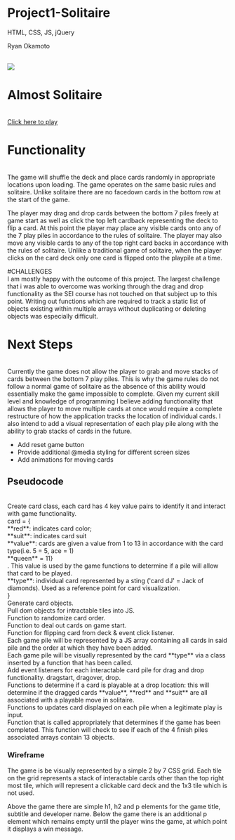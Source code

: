 # Project1-Solitaire
HTML, CSS, JS, jQuery

Ryan Okamoto

<br>

<img src="https://i.imgur.com/egmRaG2.png">

# Almost Solitaire
<br>
<a href="https://WeAreRyan.github.io/SEI-Project-1-Solitare/">Click here to play</a>

# Functionality
<br>
The game will shuffle the deck and place cards randomly in appropriate locations upon loading. The game operates on the same basic rules and solitaire. Unlike solitaire there are no facedown cards in the bottom row at the start of the game. 

The player may drag and drop cards between the bottom 7 piles freely at game start as well as click the top left cardback representing the deck to flip a card. At this point the player may place any visible cards onto any of the 7 play piles in accordance to the rules of solitaire. The player may also move any visible cards to any of the top right card backs in accordance with the rules of solitaire. Unlike a traditional game of solitaire, when the player clicks on the card deck only one card is flipped onto the playpile at a time. 

#CHALLENGES
</br>
I am mostly happy with the outcome of this project. The largest challenge that i was able to overcome was working through the drag and drop functionality as the SEI course has not touched on that subject up to this point. Writing out functions which are required to track a static list of objects existing within multiple arrays without duplicating or deleting objects was especially difficult. </br>


# Next Steps
<br>
Currently the game does not allow the player to grab and move stacks of cards between the bottom 7 play piles. This is why the game rules do not follow a normal game of solitaire as the absence of this ability would essentially make the game impossible to complete. Given my current skill level and knowledge of programming I believe adding functionality that allows the player to move multiple cards at once would require a complete restructure of how the application tracks the location of individual cards. I also intend to add a visual representation of each play pile along with the ability to grab stacks of cards in the future. </br>

- Add reset game button
- Provide additional @media styling for different screen sizes
- Add animations for moving cards

## Pseudocode
<br>
Create card class, each card has 4 key value pairs to identify it and interact with game functionality.</br>
card = {<br/>
    **red**: indicates card color;<br/>
    **suit**: indicates card suit<br/>
    **value**: cards are given a value from 1 to 13 in accordance with the card type(i.e. 5 = 5, ace = 1)<br/>**queen** = 11}</br>. This value is used by the game functions to determine if a pile will allow that card to be played.<br/> 
    **type**: individual card represented by a sting ('card dJ' = Jack of diamonds). Used as a reference point for card visualization. <br/>
}<br/>
Generate card objects.<br/>
Pull dom objects for intractable tiles into JS.<br/>
Function to randomize card order.<br/>
Function to deal out cards on game start.<br/>
Function for flipping card from deck & event click listener.<br/>
Each game pile will be represented by a JS array containing all cards in said pile and the order at which they have been added.<br/>
Each game pile will be visually represented by the card **type** via a class inserted by a function that has been called.<br/>
Add event listeners for each interactable card pile for drag and drop functionality. dragstart, dragover, drop.<br/>
Functions to determine if a card is playable at a drop location: this will determine if the dragged cards **value**, **red** and **suit** are all associated with a playable move in solitaire.<br/>
Functions to updates card displayed on each pile when a legitimate play is input.<br/>
Function that is called appropriately that determines if the game has been completed. This function will check to see if each of the 4 finish piles associated arrays contain 13 objects.

### Wireframe

The game is be visually represented by a simple 2 by 7 CSS grid. Each tile on the grid represents a stack of interactable cards other than the top right most tile, which will represent a clickable card deck and the 1x3 tile which is not used.</br>

Above the game there are simple h1, h2 and p elements for the game title, subtitle and developer name. Below the game there is an additional p element which remains empty until the player wins the game, at which point it displays a win message. 


